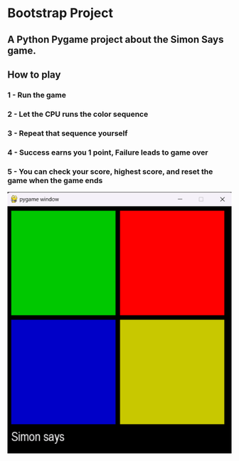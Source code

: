 # Bootstrap Project
## A Python Pygame project about the Simon Says game.

## How to play
### 1 - Run the game
### 2 - Let the CPU runs the color sequence
### 3 - Repeat that sequence yourself
### 4 - Success earns you 1 point, Failure leads to game over
### 5 - You can check your score, highest score, and reset the game when the game ends
![Game sample](simon_turn.gif)
